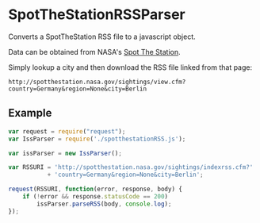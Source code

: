 # SpotTheStationRSSParser
Converts a SpotTheStation RSS file to a javascript object.

Data can be obtained from NASA's [Spot The Station](http://spotthestation.nasa.gov/home.cfm).

Simply lookup a city and then download the RSS file linked from that page:

    http://spotthestation.nasa.gov/sightings/view.cfm?country=Germany&region=None&city=Berlin

## Example
```Javascript
var request = require("request");
var IssParser = require('./spotthestationRSS.js');

var issParser = new IssParser();

var RSSURI = 'http://spotthestation.nasa.gov/sightings/indexrss.cfm?'
           + 'country=Germany&region=None&city=Berlin';

request(RSSURI, function(error, response, body) {
	if (!error && response.statusCode == 200)
		issParser.parseRSS(body, console.log);
});
```
